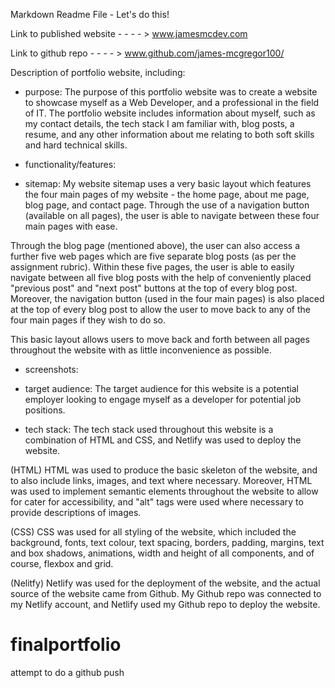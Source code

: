 Markdown Readme File - Let's do this!


Link to published website - - - - >
www.jamesmcdev.com

Link to github repo - - - - >
www.github.com/james-mcgregor100/

Description of portfolio website, including: 

- purpose:
The purpose of this portfolio website was to create a website to showcase myself as a Web Developer, and a professional in the field of IT. The portfolio website includes information about myself, such as my contact details, the tech stack I am familiar with, blog posts, a resume, and any other information about me relating to both soft skills and hard technical skills.

- functionality/features:

- sitemap:
My website sitemap uses a very basic layout which features the four main pages of my website - the home page, about me page, blog page, and contact page. Through the use of a navigation button (available on all pages), the user is able to navigate between these four main pages with ease. 

Through the blog page (mentioned above), the user can also access a further five web pages which are five separate blog posts (as per the assignment rubric). Within these five pages, the user is able to easily navigate between all five blog posts with the help of conveniently placed "previous post" and "next post" buttons at the top of every blog post. Moreover, the navigation button (used in the four main pages) is also placed at the top of every blog post to allow the user to move back to any of the four main pages if they wish to do so. 

This basic layout allows users to move back and forth between all pages throughout the website with as little inconvenience as possible. 

- screenshots:

- target audience:
The target audience for this website is a potential employer looking to engage myself as a developer for potential job positions. 

- tech stack:
The tech stack used throughout this website is a combination of HTML and CSS, and Netlify was used to deploy the website. 

(HTML)
HTML was used to produce the basic skeleton of the website, and to also include links, images, and text where necessary. Moreover, HTML was used to implement semantic elements throughout the website to allow for cater for accessibility, and "alt" tags were used where necessary to provide descriptions of images.

(CSS)
CSS was used for all styling of the website, which included the background, fonts, text colour, text spacing, borders, padding, margins, text and box shadows, animations, width and height of all components, and of course, flexbox and grid. 

(Nelitfy)
Netlify was used for the deployment of the website, and the actual source of the website came from Github. My Github repo was connected to my Netlify account, and Netlify used my Github repo to deploy the website.


# finalportfolio
attempt to do a github push
